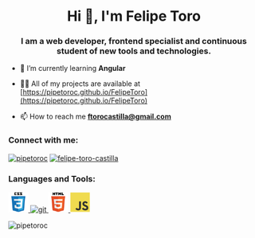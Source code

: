 <!---
pipetoroc/pipetoroc is a ✨ special ✨ repository because its `README.md` (this file) appears on your GitHub profile.
You can click the Preview link to take a look at your changes.
--->
<h1 align="center">Hi 👋, I'm Felipe Toro</h1>
<h3 align="center">I am a web developer, frontend specialist and continuous student of new tools and technologies.</h3>

- 🌱 I’m currently learning **Angular**

- 👨‍💻 All of my projects are available at [https://pipetoroc.github.io/FelipeToro](https://pipetoroc.github.io/FelipeToro)

- 📫 How to reach me **ftorocastilla@gmail.com**

<h3 align="left">Connect with me:</h3>
<p align="left">
<a href="https://twitter.com/pipetoroc" target="blank"><img align="center" src="https://raw.githubusercontent.com/rahuldkjain/github-profile-readme-generator/master/src/images/icons/Social/twitter.svg" alt="pipetoroc" height="30" width="40" /></a>
<a href="https://linkedin.com/in/felipe-toro-castilla" target="blank"><img align="center" src="https://raw.githubusercontent.com/rahuldkjain/github-profile-readme-generator/master/src/images/icons/Social/linked-in-alt.svg" alt="felipe-toro-castilla" height="30" width="40" /></a>
</p>

<h3 align="left">Languages and Tools:</h3>
<p align="left"> <a href="https://www.w3schools.com/css/" target="_blank" rel="noreferrer"> <img src="https://raw.githubusercontent.com/devicons/devicon/master/icons/css3/css3-original-wordmark.svg" alt="css3" width="40" height="40"/> </a> <a href="https://git-scm.com/" target="_blank" rel="noreferrer"> <img src="https://www.vectorlogo.zone/logos/git-scm/git-scm-icon.svg" alt="git" width="40" height="40"/> </a> <a href="https://www.w3.org/html/" target="_blank" rel="noreferrer"> <img src="https://raw.githubusercontent.com/devicons/devicon/master/icons/html5/html5-original-wordmark.svg" alt="html5" width="40" height="40"/> </a> <a href="https://developer.mozilla.org/en-US/docs/Web/JavaScript" target="_blank" rel="noreferrer"> <img src="https://raw.githubusercontent.com/devicons/devicon/master/icons/javascript/javascript-original.svg" alt="javascript" width="40" height="40"/> </a> </p>

<p><img align="center" src="https://github-readme-stats.vercel.app/api/top-langs?username=pipetoroc&show_icons=true&locale=en&layout=compact" alt="pipetoroc" /></p>
